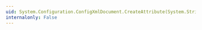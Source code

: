 ```yaml
---
uid: System.Configuration.ConfigXmlDocument.CreateAttribute(System.String,System.String,System.String)
internalonly: False
---
```

